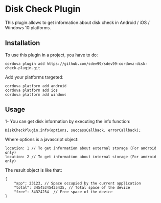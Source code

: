 # Disk Check Plugin

This plugin allows to get information about disk check in Android / iOS / Windows 10 platforms.

## Installation

To use this plugin in a project, you have to do:

    cordova plugin add https://github.com/sdev99/sdev99-cordova-disk-check-plugin.git

Add your platforms targeted:

    cordova platform add android
    cordova platform add ios
    cordova platform add windows

## Usage

1- You can get disk information by executing the info function:

    DiskCheckPlugin.info(options, successCallback, errorCallback);

Where options is a javascript object:

    location: 1 // To get information about external storage (For android only)
    location: 2 // To get information about internal storage (For android only)

The result object is like that:

    {
    	"app": 23123, // Space occupied by the current application
    	"total": 34545345435435, // Total space of the device
    	"free": 34324234  // Free space of the device
    }
